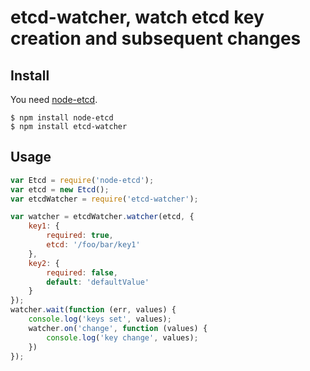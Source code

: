# etcd-watcher, watch etcd key creation and subsequent changes

## Install

You need [node-etcd](http://github.com/stianeikeland/node-etcd).

```
$ npm install node-etcd
$ npm install etcd-watcher
```

## Usage

```js
var Etcd = require('node-etcd');
var etcd = new Etcd();
var etcdWatcher = require('etcd-watcher');

var watcher = etcdWatcher.watcher(etcd, {
    key1: {
        required: true,
        etcd: '/foo/bar/key1' 
    },
    key2: {
        required: false,
        default: 'defaultValue'
    }
});
watcher.wait(function (err, values) {
    console.log('keys set', values);
    watcher.on('change', function (values) {
        console.log('key change', values);
    })
});
```
